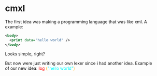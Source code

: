# cmxl
The first idea was making a programming language that was like xml.
A example:
```xml
<body>
  <print data="hello world" />
</body>
```
Looks simple, right?






But now were just writing our own lexer since i had another idea.
Example of our new idea:
<a style="color: #FF0000">log</a>
<a style="color: #FFA500">(</a><a style="color: #00FFFF">"hello world"</a><a style="color: #FFA500">)</a>
